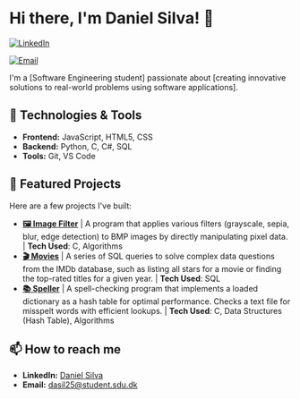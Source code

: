 <!--
**daniel-morg-silva/daniel-morg-silva** is a ✨ _special_ ✨ repository because its `README.md` (this file) appears on your GitHub profile.

Here are some ideas to get you started:

- 🔭 I’m currently working on ...
- 🌱 I’m currently learning ...
- 👯 I’m looking to collaborate on ...
- 🤔 I’m looking for help with ...
- 💬 Ask me about ...
- 📫 How to reach me: ...
- 😄 Pronouns: ...
- ⚡ Fun fact: ...
-->
# Hi there, I'm Daniel Silva! 👋

[![LinkedIn](https://img.shields.io/badge/LinkedIn-Connect-blue?style=flat&logo=linkedin)]([[https://linkedin.com/in/yourprofile]](https://www.linkedin.com/in/daniel-silva-3659022a9/))
<!--[![Portfolio](https://img.shields.io/badge/🌐-My_Portfolio-8A2BE2)](https://yourportfolio.com)-->
[![Email](https://img.shields.io/badge/Email-Contact%20Me-D14836?style=flat&logo=gmail&logoColor=white)](mailto:dasil25@student.sdu.dk)

I'm a [Software Engineering student] passionate about [creating innovative solutions to real-world problems using software applications].

## 🔧 Technologies & Tools
- **Frontend:** JavaScript, HTML5, CSS
- **Backend:** Python, C, C#, SQL
- **Tools:** Git, VS Code

## 🚀 Featured Projects

Here are a few projects I've built:

- **[🖼️ Image Filter](https://github.com/daniel-morg-silva/Portfolio/blob/main/PS4/filter-more)** | A program that applies various filters (grayscale, sepia, blur, edge detection) to BMP images by directly manipulating pixel data. | **Tech Used**: C, Algorithms
- **[🎬 Movies](https://github.com/daniel-morg-silva/Portfolio/tree/main/PS7/movies)** | A series of SQL queries to solve complex data questions from the IMDb database, such as listing all stars for a movie or finding the top-rated titles for a given year. | **Tech Used**: SQL
- **[📚 Speller](https://github.com/daniel-morg-silva/Portfolio/tree/main/PS5/speller)** | A spell-checking program that implements a loaded dictionary as a hash table for optimal performance. Checks a text file for misspelt words with efficient lookups. | **Tech Used**: C, Data Structures (Hash Table), Algorithms

<!---
## 📈 GitHub Stats

[![Your Name's GitHub stats](https://github-readme-stats.vercel.app/api?username=yourusername&show_icons=true&theme=radical)](https://github.com/anuraghazra/github-readme-stats)
[![Top Langs](https://github-readme-stats.vercel.app/api/top-langs/?username=yourusername&layout=compact&theme=radical)](https://github.com/anuraghazra/github-readme-stats)
--->
## 📫 How to reach me
- **LinkedIn:** [Daniel Silva ](https://www.linkedin.com/in/daniel-silva-3659022a9/)
- **Email:** dasil25@student.sdu.dk
<!---- **Portfolio:** [yourportfolio.com](https://yourportfolio.com) --->

<!---
You can add a fun fact or a joke here!
--->
